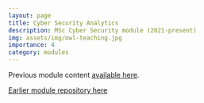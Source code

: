 ```yaml
---
layout: page
title: Cyber Security Analytics
description: MSc Cyber Security module (2021-present)
img: assets/img/owl-teaching.jpg
importance: 4
category: modules
---
```


Previous module content <a href="http://pa-legg.github.io/csa/">available here</a>.

[Earlier module repository here](https://github.com/pa-legg/csa-module)
